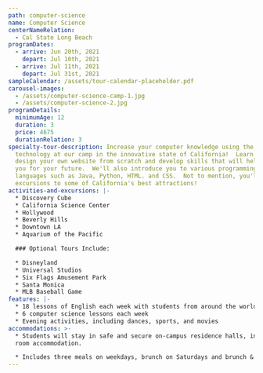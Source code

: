 ```yaml
---
path: computer-science
name: Computer Science
centerNameRelation:
  - Cal State Long Beach
programDates:
  - arrive: Jun 20th, 2021
    depart: Jul 10th, 2021
  - arrive: Jul 11th, 2021
    depart: Jul 31st, 2021
sampleCalendar: /assets/tour-calendar-placeholder.pdf
carousel-images:
  - /assets/computer-science-camp-1.jpg
  - /assets/computer-science-2.jpg
programDetails:
  minimumAge: 12
  duration: 3
  price: 4675
  durationRelation: 3
specialty-tour-description: Increase your computer knowledge using the latest
  technology at our camp in the innovative state of California!  Learn how to
  design your own website from scratch and develop skills that will help prepare
  you for your future.  We'll also introduce you to various programming
  languages such as Java, Python, HTML. and CSS.  Not to mention, you'll enjoy
  excursions to some of California's best attractions!
activities-and-excursions: |-
  * Discovery Cube
  * California Science Center
  * Hollywood
  * Beverly Hills
  * Downtown LA
  * Aquarium of the Pacific

  ### Optional Tours Include:

  * Disneyland
  * Universal Studios
  * Six Flags Amusement Park
  * Santa Monica
  * MLB Baseball Game
features: |-
  * 18 lessons of English each week with students from around the world
  * 6 computer science lessons each week
  * Evening activities, including dances, sports, and movies
accommodations: >-
  * Students will stay in safe and secure on-campus residence halls, in shared
  room accommodation.

  * Includes three meals on weekdays, brunch on Saturdays and brunch & dinner on Sundays.
---
```

